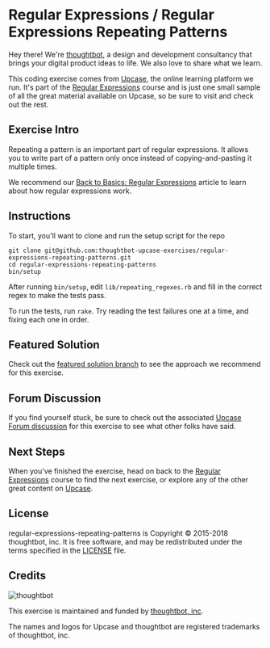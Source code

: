 # Regular Expressions / Regular Expressions Repeating Patterns

Hey there! We're [thoughtbot](https://thoughtbot.com), a design and
development consultancy that brings your digital product ideas to life.
We also love to share what we learn.

This coding exercise comes from [Upcase](https://thoughtbot.com/upcase),
the online learning platform we run. It's part of the
[Regular Expressions](https://thoughtbot.com/upcase/regular-expressions) course and is just one small sample of all
the great material available on Upcase, so be sure to visit and check out the rest.

## Exercise Intro

Repeating a pattern is an important part of regular expressions. It allows you to write part of a pattern only once instead of copying-and-pasting it multiple times.


We recommend our [Back to Basics: Regular Expressions] article to learn about how regular expressions work.

[Back to Basics: Regular Expressions]: http://robots.thoughtbot.com/back-to-basics-regular-expressions

## Instructions

To start, you'll want to clone and run the setup script for the repo

    git clone git@github.com:thoughtbot-upcase-exercises/regular-expressions-repeating-patterns.git
    cd regular-expressions-repeating-patterns
    bin/setup

After running `bin/setup`, edit `lib/repeating_regexes.rb` and fill in the correct regex to make the tests pass.

To run the tests, run `rake`. Try reading the test failures one at a time, and fixing each one in order.

## Featured Solution

Check out the [featured solution branch](https://github.com/thoughtbot-upcase-exercises/regular-expressions-repeating-patterns/compare/featured-solution#toc) to
see the approach we recommend for this exercise.

## Forum Discussion

If you find yourself stuck, be sure to check out the associated
[Upcase Forum discussion](https://forum.upcase.com/t/regular-expressions-regular-expressions-repeating-patterns/4584)
for this exercise to see what other folks have said.

## Next Steps

When you've finished the exercise, head on back to the
[Regular Expressions](https://thoughtbot.com/upcase/regular-expressions) course to find the next exercise,
or explore any of the other great content on
[Upcase](https://thoughtbot.com/upcase).

## License

regular-expressions-repeating-patterns is Copyright © 2015-2018 thoughtbot, inc. It is free software,
and may be redistributed under the terms specified in the
[LICENSE](/LICENSE.md) file.

## Credits

![thoughtbot](https://presskit.thoughtbot.com/assets/images/logo.svg)

This exercise is maintained and funded by
[thoughtbot, inc](http://thoughtbot.com/community).

The names and logos for Upcase and thoughtbot are registered trademarks of
thoughtbot, inc.
